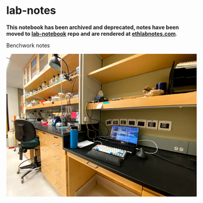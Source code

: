 

# lab-notes

**This notebook has been archived and deprecated, notes have been moved to [lab-notebook](https://github.com/EthanHolleman/lab-notebook) repo and are rendered at [ethlabnotes.com](https://ethlabnotes.com/)**.

Benchwork notes

![](resources/images/IMG_4821.jpg)
